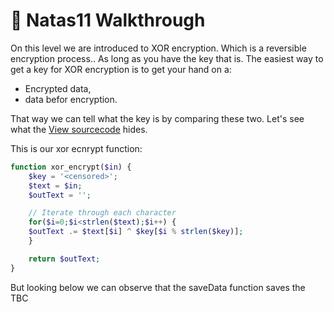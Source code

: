 # 🔐 Natas11 Walkthrough
On this level we are introduced to XOR encryption. Which is a reversible encryption process.. As long as you have the key that is. The easiest way to get a key for XOR encryption is to get your hand on a:
- Encrypted data,
- data befor encryption.

That way we can tell what the key is by comparing these two. Let's see what the [View sourcecode](http://natas11.natas.labs.overthewire.org/index-source.html) hides.


This is our xor ecnrypt function:
```php
function xor_encrypt($in) {
    $key = '<censored>';
    $text = $in;
    $outText = '';

    // Iterate through each character
    for($i=0;$i<strlen($text);$i++) {
    $outText .= $text[$i] ^ $key[$i % strlen($key)];
    }

    return $outText;
}
```

But looking below we can observe that the saveData function saves the TBC
